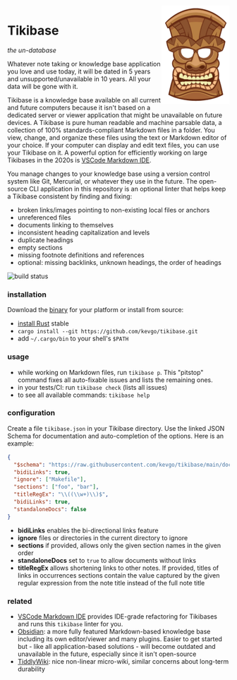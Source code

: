 <img src="doc/logo.png" width="154" height="223" align="right">

# Tikibase

_the un-database_

Whatever note taking or knowledge base application you love and use today, it
will be dated in 5 years and unsupported/unavailable in 10 years. All your data
will be gone with it.

Tikibase is a knowledge base available on all current and future computers
because it isn't based on a dedicated server or viewer application that might be
unavailable on future devices. A Tikibase is pure human readable and machine
parsable data, a collection of 100% standards-compliant Markdown files in a
folder. You view, change, and organize these files using the text or Markdown
editor of your choice. If your computer can display and edit text files, you can
use your Tikibase on it. A powerful option for efficiently working on large
Tikibases in the 2020s is
[VSCode Markdown IDE](https://github.com/kevgo/vscode-markdown-ide).

You manage changes to your knowledge base using a version control system like
Git, Mercurial, or whatever they use in the future. The open-source CLI
application in this repository is an optional linter that helps keep a Tikibase
consistent by finding and fixing:

- broken links/images pointing to non-existing local files or anchors
- unreferenced files
- documents linking to themselves
- inconsistent heading capitalization and levels
- duplicate headings
- empty sections
- missing footnote definitions and references
- optional: missing backlinks, unknown headings, the order of headings

![build status](https://github.com/kevgo/tikibase/actions/workflows/ci.yml/badge.svg)

### installation

Download the [binary](https://github.com/kevgo/tikibase/releases/latest) for
your platform or install from source:

- [install Rust](https://rustup.rs) stable
- `cargo install --git https://github.com/kevgo/tikibase.git`
- add `~/.cargo/bin` to your shell's `$PATH`

### usage

- while working on Markdown files, run `tikibase p`. This "pitstop" command
  fixes all auto-fixable issues and lists the remaining ones.
- in your tests/CI: run `tikibase check` (lists all issues)
- to see all available commands: `tikibase help`

### configuration

Create a file `tikibase.json` in your Tikibase directory. Use the linked JSON
Schema for documentation and auto-completion of the options. Here is an example:

```json
{
  "$schema": "https://raw.githubusercontent.com/kevgo/tikibase/main/doc/tikibase.schema.json",
  "bidiLinks": true,
  "ignore": ["Makefile"],
  "sections": ["foo", "bar"],
  "titleRegEx": "\\((\\w+)\\)$",
  "bidiLinks": true,
  "standaloneDocs": false
}
```

- **bidiLinks** enables the bi-directional links feature
- **ignore** files or directories in the current directory to ignore
- **sections** if provided, allows only the given section names in the given
  order
- **standaloneDocs** set to `true` to allow documents without links
- **titleRegEx** allows shortening links to other notes. If provided, titles of
  links in occurrences sections contain the value captured by the given regular
  expression from the note title instead of the full note title

### related

- [VSCode Markdown IDE](https://github.com/kevgo/vscode-markdown-ide) provides
  IDE-grade refactoring for Tikibases and runs this `tikibase` linter for you.
- [Obsidian](https://obsidian.md): a more fully featured Markdown-based
  knowledge base including its own editor/viewer and many plugins. Easier to get
  started but - like all application-based solutions - will become outdated and
  unavailable in the future, especially since it isn't open-source
- [TiddlyWiki](https://tiddlywiki.com): nice non-linear micro-wiki, similar
  concerns about long-term durability
